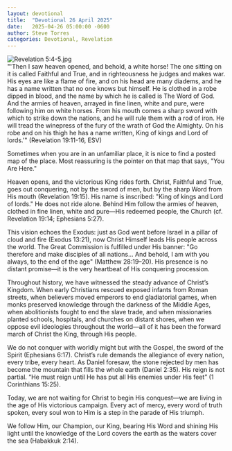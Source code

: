 ```yaml
---
layout: devotional
title:  "Devotional 26 April 2025"
date:   2025-04-26 05:00:00 -0600
author: Steve Torres
categories: Devotional, Revelation
---
```

<img src="https://sitemedia.esteeb.com/file/esteebcomsitemedia/devotional_images/Revelation/Rev-19_11.jpg?raw=true" alt="Revelation 5:4-5.jpg" style="max-width: 100%; height: auto;">

<div class="scripture">
  "'Then I saw heaven opened, and behold, a white horse! The one sitting on it is called Faithful and True, and in righteousness he judges and makes war. His eyes are like a flame of fire, and on his head are many diadems, and he has a name written that no one knows but himself. He is clothed in a robe dipped in blood, and the name by which he is called is The Word of God. And the armies of heaven, arrayed in fine linen, white and pure, were following him on white horses. From his mouth comes a sharp sword with which to strike down the nations, and he will rule them with a rod of iron. He will tread the winepress of the fury of the wrath of God the Almighty. On his robe and on his thigh he has a name written, King of kings and Lord of lords.'" (Revelation 19:11-16, ESV)
</div>

Sometimes when you are in an unfamiliar place, it is nice to find a posted map of the place. Most reassuring is the pointer on that map that says, "You Are Here." 

Heaven opens, and the victorious King rides forth. Christ, Faithful and True, goes out conquering, not by the sword of men, but by the sharp Word from His mouth (Revelation 19:15). His name is inscribed: "King of kings and Lord of lords." He does not ride alone. Behind Him follow the armies of heaven, clothed in fine linen, white and pure—His redeemed people, the Church (cf. Revelation 19:14; Ephesians 5:27).

This vision echoes the Exodus: just as God went before Israel in a pillar of cloud and fire (Exodus 13:21), now Christ Himself leads His people across the world. The Great Commission is fulfilled under His banner: "Go therefore and make disciples of all nations... And behold, I am with you always, to the end of the age" (Matthew 28:19–20). His presence is no distant promise—it is the very heartbeat of His conquering procession.

Throughout history, we have witnessed the steady advance of Christ’s Kingdom. When early Christians rescued exposed infants from Roman streets, when believers moved emperors to end gladiatorial games, when monks preserved knowledge through the darkness of the Middle Ages, when abolitionists fought to end the slave trade, and when missionaries planted schools, hospitals, and churches on distant shores, when we oppose evil ideologies throughout the world—all of it has been the forward march of Christ the King, through His people.

We do not conquer with worldly might but with the Gospel, the sword of the Spirit (Ephesians 6:17). Christ’s rule demands the allegiance of every nation, every tribe, every heart. As Daniel foresaw, the stone rejected by men has become the mountain that fills the whole earth (Daniel 2:35). His reign is not partial. “He must reign until He has put all His enemies under His feet” (1 Corinthians 15:25).

Today, we are not waiting for Christ to begin His conquest—we are living in the age of His victorious campaign. Every act of mercy, every word of truth spoken, every soul won to Him is a step in the parade of His triumph.

We follow Him, our Champion, our King, bearing His Word and shining His light until the knowledge of the Lord covers the earth as the waters cover the sea (Habakkuk 2:14).